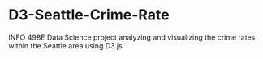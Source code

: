 D3-Seattle-Crime-Rate
=====================

INFO 498E Data Science project analyzing and visualizing the crime rates within the Seattle area using D3.js
